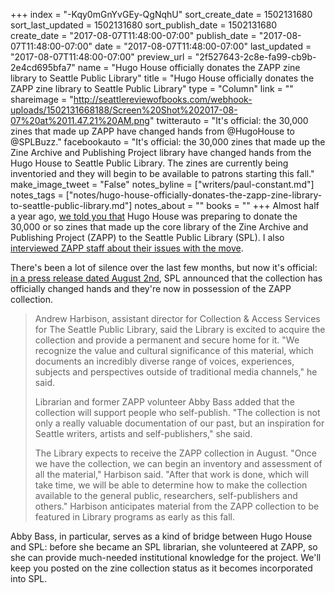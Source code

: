 +++
index = "-Kqy0mGnYvGEy-QgNqhU"
sort_create_date = 1502131680
sort_last_updated = 1502131680
sort_publish_date = 1502131680
create_date = "2017-08-07T11:48:00-07:00"
publish_date = "2017-08-07T11:48:00-07:00"
date = "2017-08-07T11:48:00-07:00"
last_updated = "2017-08-07T11:48:00-07:00"
preview_url = "2f527643-2c8e-fa99-cb9b-2e4cd695bfa7"
name = "Hugo House officially donates the ZAPP zine library to Seattle Public Library"
title = "Hugo House officially donates the ZAPP zine library to Seattle Public Library"
type = "Column"
link = ""
shareimage = "http://seattlereviewofbooks.com/webhook-uploads/1502131668188/Screen%20Shot%202017-08-07%20at%2011.47.21%20AM.png"
twitterauto = "It's official: the 30,000 zines that made up ZAPP have changed hands from @HugoHouse to @SPLBuzz."
facebookauto = "It's official: the 30,000 zines that made up the Zine Archive and Publishing Project library  have changed hands from the Hugo House to Seattle Public Library. The zines are currently being inventoried and they will begin to be available to patrons starting this fall."
make_image_tweet = "False"
notes_byline = ["writers/paul-constant.md"]
notes_tags = ["notes/hugo-house-officially-donates-the-zapp-zine-library-to-seattle-public-library.md"]
notes_about = ""
books = ""
+++
Almost half a year ago, [we told you that](http://www.seattlereviewofbooks.com/notes/2017/03/21/hugo-house-and-seattle-public-library-speak-up-about-the-state-of-zapps-zine-library/) Hugo House was preparing to donate the 30,000 or so zines that made up the core library of the Zine Archive and Publishing Project (ZAPP) to the Seattle Public Library (SPL). I also [interviewed ZAPP staff about their issues with the move](http://www.seattlereviewofbooks.com/notes/2017/03/27/talking-with-zapps-graham-isaac-and-emily-cabaniss-about-the-future-of-zine-culture-in-seattle/). 

There's been a lot of silence over the last few months, but now it's official: [in a press release dated August 2nd](http://www.spl.org/about-the-library/library-news-releases/hugo-house-donates-zapp-to-library-81), SPL announced that the collection has officially changed hands and they're now in possession of the ZAPP collection.

<blockquote><p>Andrew Harbison, assistant director for Collection & Access Services for The Seattle Public Library, said the Library is excited to acquire the collection and provide a permanent and secure home for it. "We recognize the value and cultural significance of this material, which documents an incredibly diverse range of voices, experiences, subjects and perspectives outside of traditional media channels," he said.</p>

<p>Librarian and former ZAPP volunteer Abby Bass added that the collection will support people who self-publish. "The collection is not only a really valuable documentation of our past, but an inspiration for Seattle writers, artists and self-publishers," she said.</p>

<p>The Library expects to receive the ZAPP collection in August. "Once we have the collection, we can begin an inventory and assessment of all the material," Harbison said. "After that work is done, which will take time, we will be able to determine how to make the collection available to the general public, researchers, self-publishers and others." Harbison anticipates material from the ZAPP collection to be featured in Library programs as early as this fall.</p></blockquote>

Abby Bass, in particular, serves as a kind of bridge between Hugo House and SPL: before she became an SPL librarian, she volunteered at ZAPP, so she can provide much-needed institutional knowledge for the project. We'll keep you posted on the zine collection status as it becomes incorporated into SPL.
